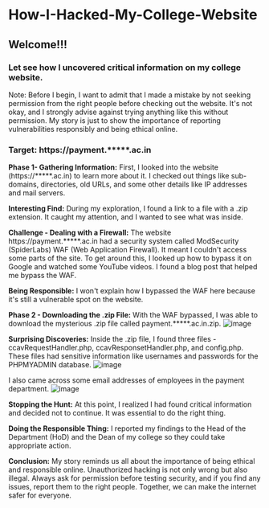 # How-I-Hacked-My-College-Website
<h2>Welcome!!!</h2>

<h3><b>Let see how I uncovered critical information on my college website.</b></h3>

Note: Before I begin, I want to admit that I made a mistake by not seeking permission from the right people before checking out the website. It's not okay, and I strongly advise against trying anything like this without permission. My story is just to show the importance of reporting vulnerabilities responsibly and being ethical online.

<h3>Target: https://payment.*****.ac.in</h3>

<b>Phase 1- Gathering Information:</b>  First, I looked into the website (https://*****.ac.in) to learn more about it. I checked out things like sub-domains, directories, old URLs, and some other details like IP addresses and mail servers.

<b>Interesting Find:</b> During my exploration, I found a link to a file with a .zip extension. It caught my attention, and I wanted to see what was inside.

<b>Challenge - Dealing with a Firewall:</b> The website https://payment.*****.ac.in had a security system called ModSecurity (SpiderLabs) WAF (Web Application Firewall). It meant I couldn't access some parts of the site. To get around this, I looked up how to bypass it on Google and watched some YouTube videos. I found a blog post that helped me bypass the WAF.

<b>Being Responsible:</b> I won't explain how I bypassed the WAF here because it's still a vulnerable spot on the website.

<b>Phase 2 - Downloading the .zip File:</b> With the WAF bypassed, I was able to download the mysterious .zip file called payment.*****.ac.in.zip.
![image](https://github.com/MrKeral/How-I-Hacked-My-College-Website/assets/82687464/c159083d-5b54-4472-a23e-8274386acda0)


<b>Surprising Discoveries:</b> Inside the .zip file, I found three files - ccavRequestHandler.php, ccavResponsetHandler.php, and config.php. These files had sensitive information like usernames and passwords for the PHPMYADMIN database. 
![image](https://github.com/MrKeral/How-I-Hacked-My-College-Website/assets/82687464/54ced9fc-b5e9-4c1f-86be-c84da6f65f61)

I also came across some email addresses of employees in the payment department.
![image](https://github.com/MrKeral/How-I-Hacked-My-College-Website/assets/82687464/9816c388-9ede-4f42-805a-3c1ae282829b)


<b>Stopping the Hunt:</b> At this point, I realized I had found critical information and decided not to continue. It was essential to do the right thing.

<b>Doing the Responsible Thing:</b> I reported my findings to the Head of the Department (HoD) and the Dean of my college so they could take appropriate action.

<b>Conclusion:</b> My story reminds us all about the importance of being ethical and responsible online. Unauthorized hacking is not only wrong but also illegal. Always ask for permission before testing security, and if you find any issues, report them to the right people. Together, we can make the internet safer for everyone.
